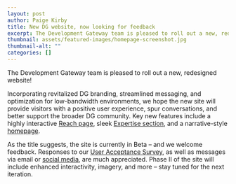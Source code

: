 ```yaml
---
layout: post
author: Paige Kirby
title: New DG website, now looking for feedback
excerpt: The Development Gateway team is pleased to roll out a new, redesigned website! Incorporating revitalized DG branding, streamlined messaging, and optimization for low-bandwidth environments...
thumbnail: assets/featured-images/homepage-screenshot.jpg
thumbnail-alt: ""
categories: []
---
```


The Development Gateway team is pleased to roll out a new, redesigned website!

Incorporating revitalized DG branding, streamlined messaging, and optimization for low-bandwidth environments, we hope the new site will provide visitors with a positive user experience, spur conversations, and better support the broader DG community. Key new features include a highly interactive [Reach page](/reach/), sleek [Expertise section](/expertise/), and a narrative-style [homepage](/).

As the title suggests, the site is currently in Beta – and we welcome feedback. Responses to our [User Acceptance Survey](https://docs.google.com/a/developmentgateway.org/forms/d/1U5NaYjvMkmROAWwQFHETUZAqjfqvuvowiCXRkDGkYX4/viewform), as well as messages via email or [social media](http://twitter.com/dgateway), are much appreciated. Phase II of the site will include enhanced interactivity, imagery, and more – stay tuned for the next iteration.
